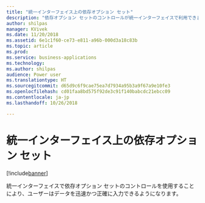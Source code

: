 ```yaml
---
title: "統一インターフェイス上の依存オプション セット"
description: "依存オプション セットのコントロールが統一インターフェイスで利用できます"
author: shilpas
manager: KVivek
ms.date: 11/20/2018
ms.assetid: 6e1c1f60-ce73-e811-a96b-000d3a18c83b
ms.topic: article
ms.prod: 
ms.service: business-applications
ms.technology: 
ms.author: shilpas
audience: Power user
ms.translationtype: HT
ms.sourcegitcommit: d65d9c6f9cae75ea7d7934a95b3a9f67a9e10fe3
ms.openlocfilehash: cd01faa8bd575f92de3c91f140babcdc21ebcc09
ms.contentlocale: ja-jp
ms.lasthandoff: 10/26/2018

---
```

# <a name="dependent-option-sets-on-unified-interface"></a>統一インターフェイス上の依存オプション セット


[!include[banner](../../includes/banner.md)]

統一インターフェイスで依存オプション セットのコントロールを使用することにより、ユーザーはデータを迅速かつ正確に入力できるようになります。


